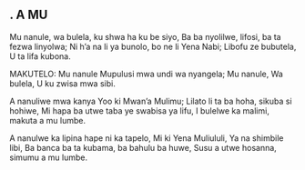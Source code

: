 ## . A MU

Mu nanule, wa bulela, ku shwa ha ku be siyo,
Ba ba nyolilwe, lifosi, ba ta fezwa linyolwa;
Ni h’a na li ya bunolo, bo ne li Yena Nabi;
Libofu ze bubutela, U ta lifa kubona.

MAKUTELO:
Mu nanule Mupulusi mwa undi wa nyangela;
Mu nanule, Wa bulela, U ku zwisa mwa sibi.


A nanuliwe mwa kanya Yoo ki Mwan’a Mulimu;
Lilato li ta ba hoha, sikuba si hohiwe,
Mi hapa ba utwe taba ye swabisa ya lifu,
I bulelwe ka malimi, makuta a mu lumbe.


A nanulwe ka lipina hape ni ka tapelo,
Mi ki Yena Muliululi, Ya na shimbile libi,
Ba banca ba ta kubama, ba bahulu ba huwe,
Susu a utwe hosanna, simumu a mu lumbe.



